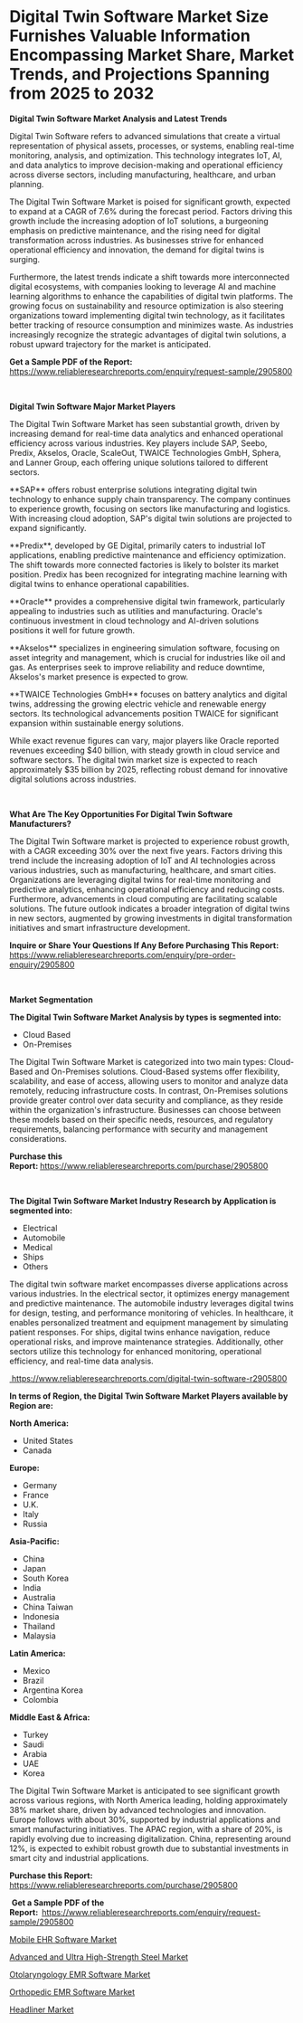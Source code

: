<p><h1>Digital Twin Software Market Size Furnishes Valuable Information Encompassing Market Share, Market Trends, and Projections Spanning from 2025 to 2032</h1></p><p><strong>Digital Twin Software Market Analysis and Latest Trends</strong></p>
<p><p>Digital Twin Software refers to advanced simulations that create a virtual representation of physical assets, processes, or systems, enabling real-time monitoring, analysis, and optimization. This technology integrates IoT, AI, and data analytics to improve decision-making and operational efficiency across diverse sectors, including manufacturing, healthcare, and urban planning.</p><p>The Digital Twin Software Market is poised for significant growth, expected to expand at a CAGR of 7.6% during the forecast period. Factors driving this growth include the increasing adoption of IoT solutions, a burgeoning emphasis on predictive maintenance, and the rising need for digital transformation across industries. As businesses strive for enhanced operational efficiency and innovation, the demand for digital twins is surging.</p><p>Furthermore, the latest trends indicate a shift towards more interconnected digital ecosystems, with companies looking to leverage AI and machine learning algorithms to enhance the capabilities of digital twin platforms. The growing focus on sustainability and resource optimization is also steering organizations toward implementing digital twin technology, as it facilitates better tracking of resource consumption and minimizes waste. As industries increasingly recognize the strategic advantages of digital twin solutions, a robust upward trajectory for the market is anticipated.</p></p>
<p><strong>Get a Sample PDF of the Report:&nbsp;</strong> <a href="https://www.reliableresearchreports.com/enquiry/request-sample/2905800?utm_campaign=41&utm_medium=2&utm_source=Github&utm_content=ia&utm_term=12032025&utm_id=digital-twin-software">https://www.reliableresearchreports.com/enquiry/request-sample/2905800</a></p>
<p>&nbsp;</p>
<p><strong>Digital Twin Software Major Market Players</strong></p>
<p><p>The Digital Twin Software Market has seen substantial growth, driven by increasing demand for real-time data analytics and enhanced operational efficiency across various industries. Key players include SAP, Seebo, Predix, Akselos, Oracle, ScaleOut, TWAICE Technologies GmbH, Sphera, and Lanner Group, each offering unique solutions tailored to different sectors.</p><p>**SAP** offers robust enterprise solutions integrating digital twin technology to enhance supply chain transparency. The company continues to experience growth, focusing on sectors like manufacturing and logistics. With increasing cloud adoption, SAP's digital twin solutions are projected to expand significantly.</p><p>**Predix**, developed by GE Digital, primarily caters to industrial IoT applications, enabling predictive maintenance and efficiency optimization. The shift towards more connected factories is likely to bolster its market position. Predix has been recognized for integrating machine learning with digital twins to enhance operational capabilities.</p><p>**Oracle** provides a comprehensive digital twin framework, particularly appealing to industries such as utilities and manufacturing. Oracle's continuous investment in cloud technology and AI-driven solutions positions it well for future growth. </p><p>**Akselos** specializes in engineering simulation software, focusing on asset integrity and management, which is crucial for industries like oil and gas. As enterprises seek to improve reliability and reduce downtime, Akselos's market presence is expected to grow.</p><p>**TWAICE Technologies GmbH** focuses on battery analytics and digital twins, addressing the growing electric vehicle and renewable energy sectors. Its technological advancements position TWAICE for significant expansion within sustainable energy solutions.</p><p>While exact revenue figures can vary, major players like Oracle reported revenues exceeding $40 billion, with steady growth in cloud service and software sectors. The digital twin market size is expected to reach approximately $35 billion by 2025, reflecting robust demand for innovative digital solutions across industries.</p></p>
<p>&nbsp;</p>
<p><strong>What Are The Key Opportunities For Digital Twin Software Manufacturers?</strong></p>
<p><p>The Digital Twin Software market is projected to experience robust growth, with a CAGR exceeding 30% over the next five years. Factors driving this trend include the increasing adoption of IoT and AI technologies across various industries, such as manufacturing, healthcare, and smart cities. Organizations are leveraging digital twins for real-time monitoring and predictive analytics, enhancing operational efficiency and reducing costs. Furthermore, advancements in cloud computing are facilitating scalable solutions. The future outlook indicates a broader integration of digital twins in new sectors, augmented by growing investments in digital transformation initiatives and smart infrastructure development.</p></p>
<p><strong>Inquire or Share Your Questions If Any Before Purchasing This Report:</strong> <a href="https://www.reliableresearchreports.com/enquiry/pre-order-enquiry/2905800?utm_campaign=41&utm_medium=2&utm_source=Github&utm_content=ia&utm_term=12032025&utm_id=digital-twin-software">https://www.reliableresearchreports.com/enquiry/pre-order-enquiry/2905800</a></p>
<p>&nbsp;</p>
<p><strong>Market Segmentation</strong></p>
<p><strong>The Digital Twin Software Market Analysis by types is segmented into:</strong></p>
<p><ul><li>Cloud Based</li><li>On-Premises</li></ul></p>
<p><p>The Digital Twin Software Market is categorized into two main types: Cloud-Based and On-Premises solutions. Cloud-Based systems offer flexibility, scalability, and ease of access, allowing users to monitor and analyze data remotely, reducing infrastructure costs. In contrast, On-Premises solutions provide greater control over data security and compliance, as they reside within the organization's infrastructure. Businesses can choose between these models based on their specific needs, resources, and regulatory requirements, balancing performance with security and management considerations.</p></p>
<p><strong>Purchase this Report:&nbsp;</strong><a href="https://www.reliableresearchreports.com/purchase/2905800?utm_campaign=41&utm_medium=2&utm_source=Github&utm_content=ia&utm_term=12032025&utm_id=digital-twin-software">https://www.reliableresearchreports.com/purchase/2905800</a></p>
<p>&nbsp;</p>
<p><strong>The Digital Twin Software Market Industry Research by Application is segmented into:</strong></p>
<p><ul><li>Electrical</li><li>Automobile</li><li>Medical</li><li>Ships</li><li>Others</li></ul></p>
<p><p>The digital twin software market encompasses diverse applications across various industries. In the electrical sector, it optimizes energy management and predictive maintenance. The automobile industry leverages digital twins for design, testing, and performance monitoring of vehicles. In healthcare, it enables personalized treatment and equipment management by simulating patient responses. For ships, digital twins enhance navigation, reduce operational risks, and improve maintenance strategies. Additionally, other sectors utilize this technology for enhanced monitoring, operational efficiency, and real-time data analysis.</p></p>
<p><a href="https://www.reliableresearchreports.com/digital-twin-software-r2905800?utm_campaign=41&utm_medium=2&utm_source=Github&utm_content=ia&utm_term=12032025&utm_id=digital-twin-software">&nbsp;https://www.reliableresearchreports.com/digital-twin-software-r2905800</a></p>
<p><strong>In terms of Region, the Digital Twin Software Market Players available by Region are:</strong></p>
<p>
    <p> <strong> North America: </strong>
        <ul>
            <li>United States</li>
            <li>Canada</li>
        </ul>
        </p> 
    <p> <strong> Europe: </strong>
        <ul>
            <li>Germany</li>
            <li>France</li>
            <li>U.K.</li>
            <li>Italy</li>
            <li>Russia</li>
        </ul>
        </p> 
    <p> <strong> Asia-Pacific: </strong>
        <ul>
            <li>China</li>
            <li>Japan</li>
            <li>South Korea</li>
            <li>India</li>
            <li>Australia</li>
            <li>China Taiwan</li>
            <li>Indonesia</li>
            <li>Thailand</li>
            <li>Malaysia</li>
        </ul>
        </p> 
    <p> <strong> Latin America: </strong>
        <ul>
            <li>Mexico</li>
            <li>Brazil</li>
            <li>Argentina Korea</li>
            <li>Colombia</li>
        </ul>
        </p> 
    <p> <strong> Middle East & Africa: </strong>
        <ul>
            <li>Turkey</li>
            <li>Saudi</li>
            <li>Arabia</li>
            <li>UAE</li>
            <li>Korea</li>
        </ul>
    </p>
    </p>
<p><p>The Digital Twin Software Market is anticipated to see significant growth across various regions, with North America leading, holding approximately 38% market share, driven by advanced technologies and innovation. Europe follows with about 30%, supported by industrial applications and smart manufacturing initiatives. The APAC region, with a share of 20%, is rapidly evolving due to increasing digitalization. China, representing around 12%, is expected to exhibit robust growth due to substantial investments in smart city and industrial applications.</p></p>
<p><strong>Purchase this Report: </strong><a href="https://www.reliableresearchreports.com/purchase/2905800?utm_campaign=41&utm_medium=2&utm_source=Github&utm_content=ia&utm_term=12032025&utm_id=digital-twin-software">https://www.reliableresearchreports.com/purchase/2905800</a></p>
<p>&nbsp;<strong>Get a Sample PDF of the Report:&nbsp;&nbsp;</strong><a href="https://www.reliableresearchreports.com/enquiry/request-sample/2905800?utm_campaign=41&utm_medium=2&utm_source=Github&utm_content=ia&utm_term=12032025&utm_id=digital-twin-software">https://www.reliableresearchreports.com/enquiry/request-sample/2905800</a></p>
<p><strong></strong></p>
<p><p><a href="https://github.com/ternainglin/Market-Research-Report-List-1/blob/main/mobile-ehr-software-market.md?utm_campaign=41&utm_medium=2&utm_source=Github&utm_content=ia&utm_term=12032025&utm_id=digital-twin-software">Mobile EHR Software Market</a></p><p><a href="https://github.com/penglatilles/Market-Research-Report-List-1/blob/main/advanced-and-ultra-high-strength-steel-market.md?utm_campaign=41&utm_medium=2&utm_source=Github&utm_content=ia&utm_term=12032025&utm_id=digital-twin-software">Advanced and Ultra High-Strength Steel Market</a></p><p><a href="https://github.com/hartsockdonnette82/Market-Research-Report-List-1/blob/main/otolaryngology-emr-software-market.md?utm_campaign=41&utm_medium=2&utm_source=Github&utm_content=ia&utm_term=12032025&utm_id=digital-twin-software">Otolaryngology EMR Software Market</a></p><p><a href="https://github.com/akaalahk/Market-Research-Report-List-1/blob/main/orthopedic-emr-software-market.md?utm_campaign=41&utm_medium=2&utm_source=Github&utm_content=ia&utm_term=12032025&utm_id=digital-twin-software">Orthopedic EMR Software Market</a></p><p><a href="https://github.com/saaindosya/Market-Research-Report-List-1/blob/main/headliner-market.md?utm_campaign=41&utm_medium=2&utm_source=Github&utm_content=ia&utm_term=12032025&utm_id=digital-twin-software">Headliner Market</a></p></p>